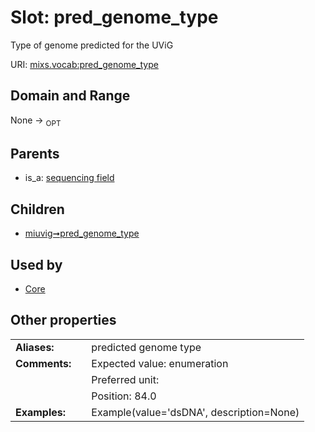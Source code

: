 
# Slot: pred_genome_type


Type of genome predicted for the UViG

URI: [mixs.vocab:pred_genome_type](https://w3id.org/mixs/vocab/pred_genome_type)


## Domain and Range

None ->  <sub>OPT</sub> 

## Parents

 *  is_a: [sequencing field](sequencing_field.md)

## Children

 *  [miuvig➞pred_genome_type](miuvig_pred_genome_type.md)

## Used by

 * [Core](Core.md)

## Other properties

|  |  |  |
| --- | --- | --- |
| **Aliases:** | | predicted genome type |
| **Comments:** | | Expected value: enumeration |
|  | | Preferred unit:  |
|  | | Position: 84.0 |
| **Examples:** | | Example(value='dsDNA', description=None) |

